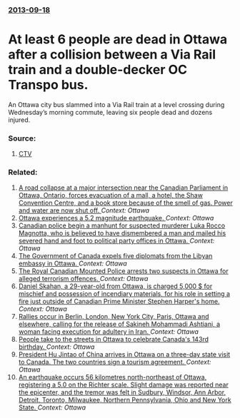 ### [2013-09-18](/news/2013/09/18/index.md)

# At least 6 people are dead in Ottawa after a collision between a Via Rail train and a double-decker OC Transpo bus. 

An Ottawa city bus slammed into a Via Rail train at a level crossing during Wednesday&rsquo;s morning commute, leaving six people dead and dozens injured.


### Source:

1. [CTV](http://ottawa.ctvnews.ca/via-train-and-city-bus-crash-at-least-5-dead-officials-1.1459791)

### Related:

1. [A road collapse at a major intersection near the  Canadian Parliament   in Ottawa, Ontario, forces evacuation of a mall, a hotel, the Shaw Convention Centre, and a book store because  of the smell of gas. Power and water are now shut off. ](/news/2016/06/8/a-road-collapse-at-a-major-intersection-near-the-canadian-parliament-in-ottawa-ontario-forces-evacuation-of-a-mall-a-hotel-the-shaw-c.md) _Context: Ottawa_
2. [Ottawa experiences a 5.2 magnitude earthquake. ](/news/2013/05/17/ottawa-experiences-a-5-2-magnitude-earthquake.md) _Context: Ottawa_
3. [Canadian police begin a manhunt for suspected murderer Luka Rocco Magnotta, who is believed to have dismembered a man and mailed his severed hand and foot to political party offices in Ottawa. ](/news/2012/05/30/canadian-police-begin-a-manhunt-for-suspected-murderer-luka-rocco-magnotta-who-is-believed-to-have-dismembered-a-man-and-mailed-his-severed.md) _Context: Ottawa_
4. [The Government of Canada expels five diplomats from the Libyan embassy in Ottawa. ](/news/2011/05/17/the-government-of-canada-expels-five-diplomats-from-the-libyan-embassy-in-ottawa.md) _Context: Ottawa_
5. [The Royal Canadian Mounted Police arrests two suspects in Ottawa for alleged terrorism offences. ](/news/2010/08/25/the-royal-canadian-mounted-police-arrests-two-suspects-in-ottawa-for-alleged-terrorism-offences.md) _Context: Ottawa_
6. [Daniel Skahan, a 29-year-old from Ottawa, is charged 5,000 $ for mischief and possession of incendiary materials, for his role in setting a fire just outside of Canadian Prime Minister Stephen Harper's home. ](/news/2010/08/15/daniel-skahan-a-29-year-old-from-ottawa-is-charged-5-000-for-mischief-and-possession-of-incendiary-materials-for-his-role-in-setting-a.md) _Context: Ottawa_
7. [Rallies occur in Berlin, London, New York City, Paris, Ottawa and elsewhere, calling for the release of Sakineh Mohammadi Ashtiani, a woman facing execution for adultery in Iran. ](/news/2010/07/24/rallies-occur-in-berlin-london-new-york-city-paris-ottawa-and-elsewhere-calling-for-the-release-of-sakineh-mohammadi-ashtiani-a-woman.md) _Context: Ottawa_
8. [People take to the streets in Ottawa to celebrate Canada's 143rd birthday.  ](/news/2010/07/1/people-take-to-the-streets-in-ottawa-to-celebrate-canada-s-143rd-birthday.md) _Context: Ottawa_
9. [President Hu Jintao of China arrives in Ottawa on a three-day state visit to Canada. The two countries sign a tourism agreement. ](/news/2010/06/24/president-hu-jintao-of-china-arrives-in-ottawa-on-a-three-day-state-visit-to-canada-the-two-countries-sign-a-tourism-agreement.md) _Context: Ottawa_
10. [An earthquake occurs 56 kilometres north-northeast of Ottawa, registering a 5.0 on the Richter scale. Slight damage was reported near the epicenter, and the tremor was felt in Sudbury, Windsor, Ann Arbor, Detroit, Toronto, Milwaukee, Northern Pennsylvania, Ohio and New York State. ](/news/2010/06/23/an-earthquake-occurs-56-kilometres-north-northeast-of-ottawa-registering-a-5-0-on-the-richter-scale-slight-damage-was-reported-near-the-ep.md) _Context: Ottawa_
